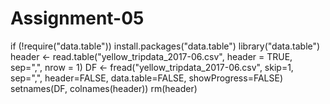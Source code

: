 # Assignment-05
if (!require("data.table")) install.packages("data.table")
library("data.table")
  header <- read.table("yellow_tripdata_2017-06.csv", header = TRUE,
                       sep=",", nrow = 1)
  DF <- fread("yellow_tripdata_2017-06.csv", skip=1, sep=",",
              header=FALSE, data.table=FALSE,
              showProgress=FALSE)
  setnames(DF, colnames(header))
  rm(header)